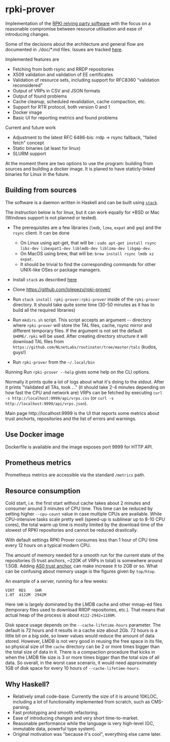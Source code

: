 # rpki-prover

Implementation of the [RPKI relying party software](https://rpki.readthedocs.io/en/latest/rpki/using-rpki-data.html) with the focus on a reasonable compromise between resource utilisation and ease of introducing changes.

Some of the decisions about the architecture and general flow are documented in ./doc/*.md files. Issues are tracked [here](https://github.com/lolepezy/rpki-prover/issues).

Implemented features are

- Fetching from both rsync and RRDP repositories
- X509 validation and validation of EE certificates 
- Validation of resource sets, including support for RFC8360 "validation reconsidered"
- Output of VRPs in CSV and JSON formats
- Output of found problems
- Cache cleanup, scheduled revalidation, cache compaction, etc.
- Support for RTR protocol, both version 0 and 1
- Docker image
- Basic UI for reporting metrics and found problems

Current and future work
- Adjustment to the latest RFC 6486-bis: rrdp -> rsync fallback, "failed fetch" concept
- Static binaries (at least for linux)
- SLURM support

At the moment there are two options to use the program: building from sources and building a docker image. It is planed to have staticly-linked binaries for Linux in the future.

## Building from sources

The software is a daemon written in Haskell and can be built using [`stack`](https://docs.haskellstack.org/en/stable/README/).

The instruction below is for linux, but it can work equally for \*BSD or Mac (Windows support is not planned or tested).

   - The prerequisites are a few libraries (`lmdb`, `lzma`, `expat` and `gmp`) and the `rsync` client. It can be done    
      - On Linux using apt-get, that will be : `sudo apt-get install rsync libz-dev libexpat1-dev liblmdb-dev liblzma-dev libgmp-dev`.
      - On MacOS using brew, that will be: `brew install rsync lmdb xz expat`.
      - It should be trivial to find the corresponding commands for other UNIX-like OSes or package managers.

   - Install `stack` as described [here](https://docs.haskellstack.org/en/stable/install_and_upgrade/)

   - Clone https://github.com/lolepezy/rpki-prover/

   - Run `stack install rpki-prover:rpki-prover` inside of the `rpki-prover` directory. It should take quite some time (30-50 minutes as it has to build all the required libraries)

   - Run `mkdirs.sh` script. This script accepts an argument -- directory where `rpki-prover` will store the TAL files, cache, rsync mirror and different temporary files. If the argument is not set the default `$HOME/.rpki` will be used. After creating directory structure it will download TAL files from `https://github.com/NLnetLabs/routinator/tree/master/tals` (kudos, guys!)

   - Run `rpki-prover` from the `~/.local/bin`

Running Run `rpki-prover --help` gives some help on the CLI options.

Normally it prints quite a lot of logs about what it's doing to the stdout. After it prints "Validated all TAs, took ..." (it should take 2-4 minutes depending on how fast the CPU and network are) VRPs can be fetched by executing `curl -s http://localhost:9999/api/vrps.csv` (or `curl -s http://localhost:9999/api/vrps.json`).

Main page http://localhost:9999 is the UI that reports some metrics about trust anchorts, repositories and the list of errors and warnings.

## Use Docker image

Dockerfile is available and the image exposes port 9999 for HTTP API.

## Prometheus metrics 

Prometheus metrics are accessible via the standard `/metrics` path.

## Resource consumption

Cold start, i.e. the first start without cache takes about 2 minutes and consumer around 3 minutes of CPU time. This time can be reduced by setting higher `--cpu-count` value in case multiple CPUs are available. While CPU-intensive tasks scale pretty well (speed-up is sublinear up to 8-10 CPU cores), the total warm up time is moslty limited by the download time of the slowest of RPKI repositories and cannot be reduced drastically.

With default settings RPKI Prover consumes less than 1 hour of CPU time every 12 hours on a typical modern CPU.

The amount of memory needed for a smooth run for the current state of the repositories (5 trust anchors, ~220K of VRPs in total) is somewhere around 1.5GB. Adding [AS0 trust anchor](https://www.apnic.net/community/security/resource-certification/tal-archive/), can make increase it to 2GB or so.  What can be confusing about memory usage is the figures given by `top/htop`.

An example of a server, running for a few weeks:
```
VIRT  RES    SHR
1.0T  4122M  2942M
```
Here `SHR` is largely dominated by the LMDB cache and other mmap-ed files (temporary files used to download RRDP repositories, etc.). That means that actual heap of the process is about `4122-2942=1180M`.

Disk space usage depends on the `--cache-lifetime-hours` parameter. The default is 72 hours and it results in a cache size about 2Gb. 72 hours is a little bit on a big side, so lower values would reduce the amount of data stored. However, LMDB is not very good in reusing the free space in its file, so physical size of the `cache` directory can be 2 or more times bigger than the total size of data in it. There is a compaction procedure that kicks in when the LMDB file size is 3 or more times bigger than the total size of all data. So overall, in the worst case scenario, it would need approximately 1GB of disk space for every 10 hours of `--cache-lifetime-hours`.

 ## Why Haskell?

- Relatively small code-base. Currently the size of it is around 10KLOC, including a lot of functionality implemented from scratch, such as CMS-parsing.
- Fast prototyping and smooth refactoring.
- Ease of introducing changes and very short time-to-market.
- Reasonable performance while the language is very high-level (GC, immutable data, powerful type system).
- Original motivation was "because it's cool", everything else came later.
